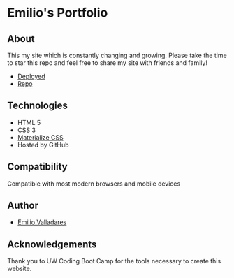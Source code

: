 # Emilio's Portfolio

## About
This my site which is constantly changing and growing. Please take the time to star this repo and feel free to share my site with friends and family!

* [Deployed](https://nolimits1.github.io)
* [Repo](https://github.com/Nolimits1/nolimits1.github.io)

## Technologies
* HTML 5
* CSS 3
* [Materialize CSS](https://materializecss.com/)
* Hosted by GitHub

## Compatibility 
Compatible with most modern browsers and mobile devices

## Author
* [Emilio Valladares](https://github.com/Nolimits1)


## Acknowledgements 
Thank you to UW Coding Boot Camp for the tools necessary to create this website.

